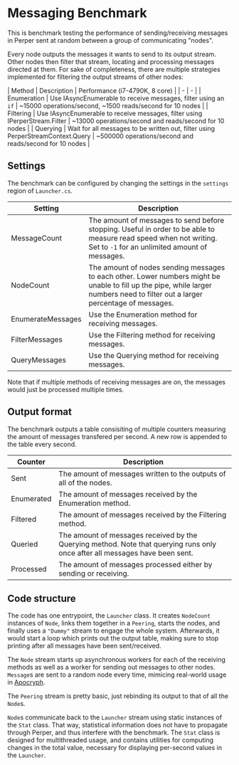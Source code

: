 # Messaging Benchmark

This is benchmark testing the performance of sending/receiving messages in Perper sent at random between a group of communicating "nodes".

Every node outputs the messages it wants to send to its output stream. Other nodes then filter that stream, locating and processing messages directed at them.
For sake of completeness, there are multiple strategies implemented for filtering the output streams of other nodes:

| Method | Description | Performance (i7-4790K, 8 core) |
| - | - |
| Enumeration | Use IAsyncEnumerable to receive messages, filter using an `if` | ~15000 operations/second, ~1500 reads/second for 10 nodes |
| Filtering | Use IAsyncEnumerable to receive messages, filter using IPerperStream.Filter | ~13000 operations/second and reads/second for 10 nodes |
| Querying | Wait for all messages to be written out, filter using PerperStreamContext.Query | ~500000 operations/second and reads/second for 10 nodes |

## Settings

The benchmark can be configured by changing the settings in the `settings` region of `Launcher.cs`.

| Setting | Description |
| - | - |
| MessageCount | The amount of messages to send before stopping. Useful in order to be able to measure read speed when not writing. Set to `-1` for an unlimited amount of messages. |
| NodeCount | The amount of nodes sending messages to each other. Lower numbers might be unable to fill up the pipe, while larger numbers need to filter out a larger percentage of messages. |
| EnumerateMessages | Use the Enumeration method for receiving messages. |
| FilterMessages | Use the Filtering method for receiving messages. |
| QueryMessages | Use the Querying method for receiving messages. |

Note that if multiple methods of receiving messages are on, the messages would just be processed multiple times.

## Output format

The benchmark outputs a table consisiting of multiple counters measuring the amount of messages transfered per second. A new row is appended to the table every second.

| Counter | Description |
| - | - |
| Sent | The amount of messages written to the outputs of all of the nodes. |
| Enumerated | The amount of messages received by the Enumeration method. |
| Filtered | The amount of messages received by the Filtering method. |
| Queried | The amount of messages received by the Querying method. Note that querying runs only once after all messages have been sent. |
| Processed | The amount of messages processed either by sending or receiving. |

## Code structure

The code has one entrypoint, the `Launcher` class. It creates `NodeCount` instances of `Node`, links them together in a `Peering`, starts the nodes, and finally uses a `"Dummy"` stream to engage the whole system. Afterwards, it would start a loop which prints out the output table, making sure to stop printing after all messages have been sent/received.

The `Node` stream starts up asynchronous workers for each of the receiving methods as well as a worker for sending out messages to other nodes. `Message`s are sent to a random node every time, mimicing real-world usage in [Apocryph](https://github.com/comrade-coop/apocryph/).

The `Peering` stream is pretty basic, just rebinding its output to that of all the `Node`s.

`Node`s communicate back to the `Launcher` stream using static instances of the `Stat` class. That way, statistical information does not have to propagate through Perper, and thus interfere with the benchmark. The `Stat` class is designed for multithreaded usage, and contains utilities for computing changes in the total value, necessary for displaying per-second values in the `Launcher`.
